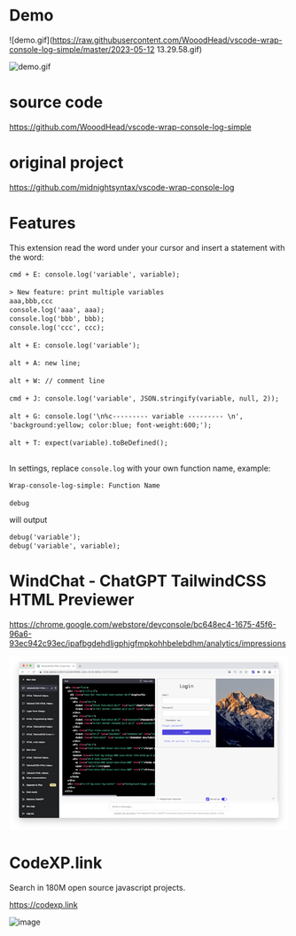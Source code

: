 # Demo
![demo.gif](https://raw.githubusercontent.com/WooodHead/vscode-wrap-console-log-simple/master/2023-05-12 13.29.58.gif)

![demo.gif](https://raw.githubusercontent.com/WooodHead/vscode-wrap-console-log-simple/master/demo.gif)
# source code
https://github.com/WooodHead/vscode-wrap-console-log-simple

# original project
https://github.com/midnightsyntax/vscode-wrap-console-log

# Features

This extension read the word under your cursor and insert a statement with the word:

```
cmd + E: console.log('variable', variable);

> New feature: print multiple variables
aaa,bbb,ccc
console.log('aaa', aaa);
console.log('bbb', bbb);
console.log('ccc', ccc);

alt + E: console.log('variable');

alt + A: new line;

alt + W: // comment line

cmd + J: console.log('variable', JSON.stringify(variable, null, 2));

alt + G: console.log('\n%c--------- variable --------- \n', 'background:yellow; color:blue; font-weight:600;');

alt + T: expect(variable).toBeDefined();


```

In settings, replace `console.log` with your own function name,
example:

```
Wrap-console-log-simple: Function Name

debug
```

will output
```
debug('variable');
debug('variable', variable);
```

# WindChat - ChatGPT TailwindCSS HTML Previewer

https://chrome.google.com/webstore/devconsole/bc648ec4-1675-45f6-96a6-93ec942c93ec/ipafbgdehdljgphjgfmpkohhbelebdhm/analytics/impressions

![](./images/2023-05-08-18-43-11.png)


# CodeXP.link
Search in 180M open source javascript projects.

https://codexp.link

![image](https://user-images.githubusercontent.com/5668806/145698450-659d32f8-94d0-4a3e-8adc-fb66443e33dd.png)


